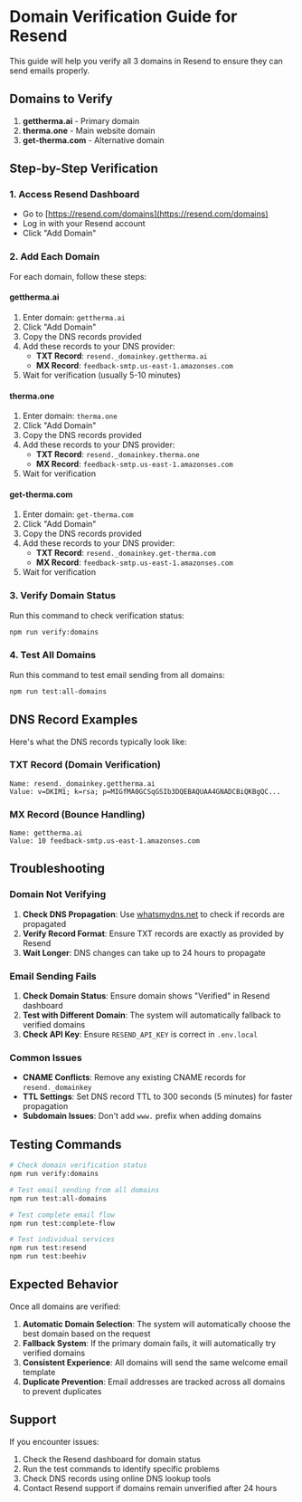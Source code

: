 # Domain Verification Guide for Resend

This guide will help you verify all 3 domains in Resend to ensure they can send emails properly.

## Domains to Verify

1. **gettherma.ai** - Primary domain
2. **therma.one** - Main website domain  
3. **get-therma.com** - Alternative domain

## Step-by-Step Verification

### 1. Access Resend Dashboard
- Go to [https://resend.com/domains](https://resend.com/domains)
- Log in with your Resend account
- Click "Add Domain"

### 2. Add Each Domain
For each domain, follow these steps:

#### gettherma.ai
1. Enter domain: `gettherma.ai`
2. Click "Add Domain"
3. Copy the DNS records provided
4. Add these records to your DNS provider:
   - **TXT Record**: `resend._domainkey.gettherma.ai`
   - **MX Record**: `feedback-smtp.us-east-1.amazonses.com`
5. Wait for verification (usually 5-10 minutes)

#### therma.one
1. Enter domain: `therma.one`
2. Click "Add Domain"
3. Copy the DNS records provided
4. Add these records to your DNS provider:
   - **TXT Record**: `resend._domainkey.therma.one`
   - **MX Record**: `feedback-smtp.us-east-1.amazonses.com`
5. Wait for verification

#### get-therma.com
1. Enter domain: `get-therma.com`
2. Click "Add Domain"
3. Copy the DNS records provided
4. Add these records to your DNS provider:
   - **TXT Record**: `resend._domainkey.get-therma.com`
   - **MX Record**: `feedback-smtp.us-east-1.amazonses.com`
5. Wait for verification

### 3. Verify Domain Status
Run this command to check verification status:
```bash
npm run verify:domains
```

### 4. Test All Domains
Run this command to test email sending from all domains:
```bash
npm run test:all-domains
```

## DNS Record Examples

Here's what the DNS records typically look like:

### TXT Record (Domain Verification)
```
Name: resend._domainkey.gettherma.ai
Value: v=DKIM1; k=rsa; p=MIGfMA0GCSqGSIb3DQEBAQUAA4GNADCBiQKBgQC...
```

### MX Record (Bounce Handling)
```
Name: gettherma.ai
Value: 10 feedback-smtp.us-east-1.amazonses.com
```

## Troubleshooting

### Domain Not Verifying
1. **Check DNS Propagation**: Use [whatsmydns.net](https://www.whatsmydns.net) to check if records are propagated
2. **Verify Record Format**: Ensure TXT records are exactly as provided by Resend
3. **Wait Longer**: DNS changes can take up to 24 hours to propagate

### Email Sending Fails
1. **Check Domain Status**: Ensure domain shows "Verified" in Resend dashboard
2. **Test with Different Domain**: The system will automatically fallback to verified domains
3. **Check API Key**: Ensure `RESEND_API_KEY` is correct in `.env.local`

### Common Issues
- **CNAME Conflicts**: Remove any existing CNAME records for `resend._domainkey`
- **TTL Settings**: Set DNS record TTL to 300 seconds (5 minutes) for faster propagation
- **Subdomain Issues**: Don't add `www.` prefix when adding domains

## Testing Commands

```bash
# Check domain verification status
npm run verify:domains

# Test email sending from all domains
npm run test:all-domains

# Test complete email flow
npm run test:complete-flow

# Test individual services
npm run test:resend
npm run test:beehiv
```

## Expected Behavior

Once all domains are verified:

1. **Automatic Domain Selection**: The system will automatically choose the best domain based on the request
2. **Fallback System**: If the primary domain fails, it will automatically try verified domains
3. **Consistent Experience**: All domains will send the same welcome email template
4. **Duplicate Prevention**: Email addresses are tracked across all domains to prevent duplicates

## Support

If you encounter issues:
1. Check the Resend dashboard for domain status
2. Run the test commands to identify specific problems
3. Check DNS records using online DNS lookup tools
4. Contact Resend support if domains remain unverified after 24 hours
